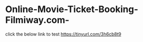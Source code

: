 # Online-Movie-Ticket-Booking-Filmiway.com-
click the below link to test
https://tinyurl.com/3h6cb8t9
